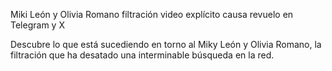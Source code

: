 Miki León y Olivia Romano filtración video explícito causa revuelo en Telegram y X

Descubre lo que está sucediendo en torno al Miky León y Olivia Romano, la filtración que ha desatado una interminable búsqueda en la red.
